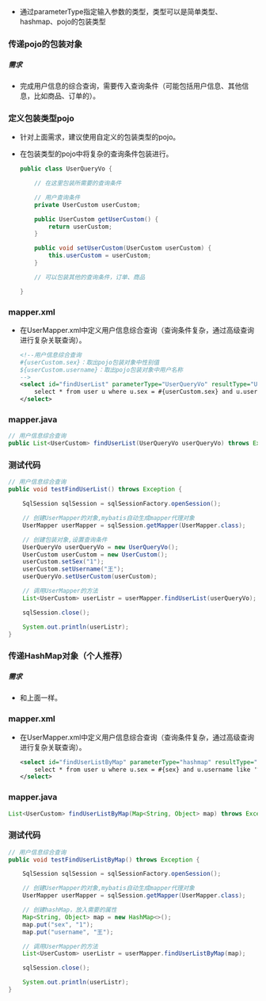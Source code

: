 - 通过parameterType指定输入参数的类型，类型可以是简单类型、hashmap、pojo的包装类型

### 传递pojo的包装对象

##### 需求

- 完成用户信息的综合查询，需要传入查询条件（可能包括用户信息、其他信息，比如商品、订单的）。

### 定义包装类型pojo

- 针对上面需求，建议使用自定义的包装类型的pojo。

- 在包装类型的pojo中将复杂的查询条件包装进行。

  ```Java
  public class UserQueryVo {

      // 在这里包装所需要的查询条件

      // 用户查询条件
      private UserCustom userCustom;

      public UserCustom getUserCustom() {
          return userCustom;
      }

      public void setUserCustom(UserCustom userCustom) {
          this.userCustom = userCustom;
      }

      // 可以包装其他的查询条件，订单、商品

  }
  ```

### mapper.xml

- 在UserMapper.xml中定义用户信息综合查询（查询条件复杂，通过高级查询进行复杂关联查询）。

  ```xml
  <!--用户信息综合查询
  #{userCustom.sex}：取出pojo包装对象中性别值
  ${userCustom.username}：取出pojo包装对象中用户名称
  -->
  <select id="findUserList" parameterType="UserQueryVo" resultType="UserCustom">
      select * from user u where u.sex = #{userCustom.sex} and u.username like '%${userCustom.username}%';
  </select>
  ```

### mapper.java

```Java
// 用户信息综合查询
public List<UserCustom> findUserList(UserQueryVo userQueryVo) throws Exception;
```

### 测试代码

```Java
// 用户信息综合查询
public void testFindUserList() throws Exception {

    SqlSession sqlSession = sqlSessionFactory.openSession();

    // 创建UserMapper的对象,mybatis自动生成mapper代理对象
    UserMapper userMapper = sqlSession.getMapper(UserMapper.class);

    // 创建包装对象,设置查询条件
    UserQueryVo userQueryVo = new UserQueryVo();
    UserCustom userCustom = new UserCustom();
    userCustom.setSex("1");
    userCustom.setUsername("王");
    userQueryVo.setUserCustom(userCustom);

    // 调用UserMapper的方法
    List<UserCustom> userListr = userMapper.findUserList(userQueryVo);

    sqlSession.close();

    System.out.println(userListr);
}
```

### 传递HashMap对象（个人推荐）

##### 需求

- 和上面一样。

### mapper.xml

- 在UserMapper.xml中定义用户信息综合查询（查询条件复杂，通过高级查询进行复杂关联查询）。

  ```xml
  <select id="findUserListByMap" parameterType="hashmap" resultType="UserCustom">
      select * from user u where u.sex = #{sex} and u.username like '%${username}%';
  </select>
  ```

### mapper.java

```java
List<UserCustom> findUserListByMap(Map<String, Object> map) throws Exception;
```

### 测试代码

```Java
// 用户信息综合查询
public void testFindUserListByMap() throws Exception {

    SqlSession sqlSession = sqlSessionFactory.openSession();

    // 创建UserMapper的对象,mybatis自动生成mapper代理对象
    UserMapper userMapper = sqlSession.getMapper(UserMapper.class);

    // 创建hashMap，放入需要的属性
    Map<String, Object> map = new HashMap<>();
    map.put("sex", "1");
    map.put("username", "王");

    // 调用UserMapper的方法
    List<UserCustom> userListr = userMapper.findUserListByMap(map);

    sqlSession.close();

    System.out.println(userListr);
}
```

